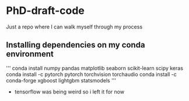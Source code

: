 # PhD-draft-code
Just a repo where I can walk myself through my process 

## Installing dependencies on my conda environment 
'''
conda install numpy pandas matplotlib seaborn scikit-learn scipy keras
conda install -c pytorch pytorch torchvision torchaudio
conda install -c conda-forge xgboost lightgbm statsmodels
'''

- tensorflow was being weird so i left it for now 
